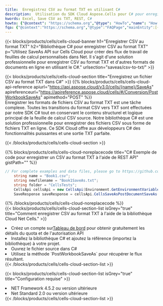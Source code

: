 ```yaml
---
title:  Enregistrez CSV au format TXT en utilisant C#
description:  Utilisation du SDK Cloud Aspose.Cells pour C# pour enregistrer le fichier au format CSV au format TXT.
kwords: Excel, Save CSV as TXT, REST, C#
howto: {"@context": "https://schema.org","@type": "HowTo","name": "How to save CSV as TXT using the Cells Cloud Net library.","description": "How to save CSV as TXT using the Cells Cloud Net library.","image": {"@type": "ImageObject"},"url": "/net/saveas/csv-to-txt/","step": [{ "@type": "HowToStep","name": "How to save CSV as TXT using the Cells Cloud Net library. step 1", "image": {"@type": "ImageObject",},"url": "/net/saveas/csv-to-txt/","text": "Register an account at <a href='https://dashboard.aspose.cloud/'>Dashboard</a> to get free API quota & authorization details",},{ "@type": "HowToStep","name": "How to save CSV as TXT using the Cells Cloud Net library. step 1", "image": {"@type": "ImageObject",},"url": "/net/saveas/csv-to-txt/","text": "Install C# library and add the reference (import the library) to your project.",},{ "@type": "HowToStep","name": "How to save CSV as TXT using the Cells Cloud Net library. step 1", "image": {"@type": "ImageObject",},"url": "/net/saveas/csv-to-txt/","text": "Open the source file in C#",},{ "@type": "HowToStep","name": "How to save CSV as TXT using the Cells Cloud Net library. step 1", "image": {"@type": "ImageObject",},"url": "/net/saveas/csv-to-txt/","text": "Use the `PostWorkbookSaveAs` method to retrieve the resulting stream.",}, ],"supply": {"@type": "HowToSupply","name": "document"},"tool": [{"@type": "HowToTool","name": "Visual Studio, Visual Studio Code, Rider"},{"@type": "HowToTool","name": "Aspose Cells"}],"totalTime": "PT6M"}
fqa: {"@context":"https://schema.org","@type":"FAQPage","mainEntity":[{"@type":"Question","name":"Why save file as other formats file in C# using REST API?","acceptedAnswer":{"@type":"Answer","text":"Documents are encoded in many ways, and some files may be incompatible with the software you use. To open and read such files, just save them as appropriate file formats.<br/><ol><li>Install .NET SDK and add the reference (import the library) to your project.</li><li>Open the source file in C# using REST API.</li><li>Call the PostWorkbookSaveAsRequest() method, passing an output filename with required extension.</li><li>Get the result of save as a separate file.</li></ol>"}},{"@type":"Question","name":"What file formats can I save as with your C# library?","acceptedAnswer":{"@type":"Answer","text":"We support a variety of file formats for conversion using .NET library, including XLSX, Excel, xls , PDF, CSV, HTML, Markdown, XML, PNG, JPG, TIFF, Json, TXT and many more."}},{"@type":"Question","name":"What is the maximum allowed file size for conversion using this .NET library?","acceptedAnswer":{"@type":"Answer","text":"There are no file size limits for format conversions using .NET library."}}]}
---
```

{{< blocks/products/cells/cells-cloud-banner h1="Enregistrer CSV au format TXT" h2="Bibliothèque C# pour enregistrer CSV au format TXT" p="Utilisez SaveAs API sur Cells Cloud pour créer des flux de travail de feuilles de calcul personnalisés dans Net. Il s\'agit d\'une solution professionnelle pour enregistrer CSV au format TXT et d\'autres formats de documents en ligne en utilisant le C#." urlsection="saveas/csv-to-txt/" >}}

{{< blocks/products/cells/cells-cloud-section title="Enregistrez un fichier CSV au format TXT dans C#" >}}
{{% blocks/products/cells/cells-cloud-api-reference apiurl="https://api.aspose.cloud/v3.0/cells/{name}/SaveAs" apireferenceurl="https://apireference.aspose.cloud/cells/#/Conversion/PostWorkbookSaveAs" apimethod="POST" %}}
<br/>
Enregistrer les formats de fichiers CSV au format TXT est une tâche complexe. Toutes les transitions du format CSV vers TXT sont effectuées par notre SDK C# tout en conservant le contenu structurel et logique principal de la feuille de calcul CSV source. Notre bibliothèque C# est une solution professionnelle pour enregistrer des fichiers CSV sous forme de fichiers TXT en ligne. Ce SDK Cloud offre aux développeurs C# des fonctionnalités puissantes et une sortie TXT parfaite.

{{< /blocks/products/cells/cells-cloud-section >}}

{{% blocks/products/cells/cells-cloud-noreplacecode title="C# Exemple de code pour enregistrer un CSV au format TXT à l\'aide de REST API" gistPath="" %}}
  
```cs
// For complete examples and data files, please go to https://github.com/aspose-cells-cloud/aspose-cells-cloud-dotnet/
    string name = "Book1.csv";
    string newfilename = "Book1SaveAs.txt";
    string folder = "CellsTests";
    CellsApi cellsApi = new CellsApi(Environment.GetEnvironmentVariable("ProductClientId"), Environment.GetEnvironmentVariable("ProductClientSecret"));
    SaveResponse saveResponse = cellsApi.CellsSaveAsPostDocumentSaveAs(name, null, newfilename, null,null,folder);
```
  
{{% /blocks/products/cells/cells-cloud-noreplacecode %}}
<br/>
{{< blocks/products/cells/cells-cloud-section-list isGrey="true" title="Comment enregistrer CSV au format TXT à l\'aide de la bibliothèque Cloud Net Cells." >}}
<li> Créez un compte sur<a href="https://dashboard.aspose.cloud/">Tableau de bord</a> pour obtenir gratuitement les détails du quota et de l'autorisation API</li>
<li>Installez la bibliothèque C# et ajoutez la référence (importez la bibliothèque) à votre projet.</li>
<li>Ouvrez le fichier source dans C#</li>
<li>Utilisez la méthode `PostWorkbookSaveAs` pour récupérer le flux résultant.</li>
{{< /blocks/products/cells/cells-cloud-section-list >}}

{{< blocks/products/cells/cells-cloud-section-list isGrey="true" title="Configuration requise" >}}
<li>NET Framework 4.5.2 ou version ultérieure</li>
<li>Net Standard 2.0 ou version ultérieure</li>
{{< /blocks/products/cells/cells-cloud-section-list >}}
